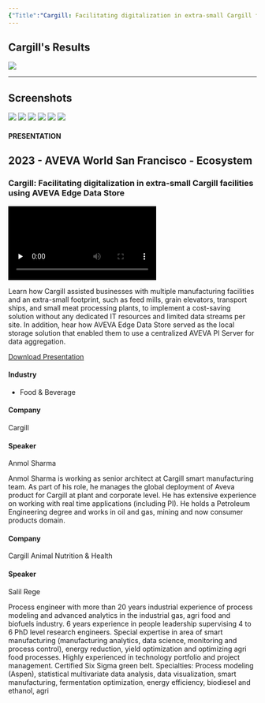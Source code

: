 ```yaml
---
{"Title":"Cargill: Facilitating digitalization in extra-small Cargill facilities using AVEVA Edge Data Store","Year":2023,"Industry":"Food & Beverage","URL":"https://resources.osisoft.com/presentations/cargill--facilitating-digitalization-in-extra-small-cargill-facilities-using-aveva-edge-data-store/","PDF":"https://cdn.osisoft.com/osi/presentations/2023-AVEVA-San-Francisco/UC23NA-2ECO08-Cargill-Sharma-Cargill--Facilitating-digitalization-in-extra-small-Cargill-facilities-using--Edge-Data-Store.pdf","Company":"Cargill","Keywords":["Microstops","OEE","EDS","Packaging Line"],"dg-publish":true,"permalink":"/aveva/customer-stories/2023/2023-cargill-cargill-facilitating-digitalization-in-extra-small-cargill-facilities-using-aveva-edge-data-store/","dgPassFrontmatter":true}
---
```


## Cargill's Results
![](https://i.imgur.com/Awg3lq6.png)

---
## Screenshots
![](https://i.imgur.com/heio9zs.png)
![](https://i.imgur.com/fbMS71b.png)
![](https://i.imgur.com/FAGhGou.png)
![](https://i.imgur.com/xPb9FKa.png)
![](https://i.imgur.com/kYKQDmM.png)
![](https://i.imgur.com/g6OFkej.png)

#### PRESENTATION

## 2023 - AVEVA World San Francisco - Ecosystem

### Cargill: Facilitating digitalization in extra-small Cargill facilities using AVEVA Edge Data Store

<video src="https://cdn.osisoft.com/osi/presentations/2023-AVEVA-San-Francisco/UC23NA-2ECO08-Cargill-Sharma-Cargill--Facilitating-digitalization-in-extra-small-Cargill-facilities-using--Edge-Data-Store.mp4" poster="https://cdn.osisoft.com/osi/presentations/2023-AVEVA-San-Francisco/UC23NA-2ECO08-Cargill-Sharma-Cargill--Facilitating-digitalization-in-extra-small-Cargill-facilities-using--Edge-Data-Store.jpg" id="ctl00_MainContent_ctl00_presVideo" class="embed-responsive-item" style="background-color: black; max-width: 640px; max-height: 360px" preload="none" controls="controls"></video>

Learn how Cargill assisted businesses with multiple manufacturing facilities and an extra-small footprint, such as feed mills, grain elevators, transport ships, and small meat processing plants, to implement a cost-saving solution without any dedicated IT resources and limited data streams per site. In addition, hear how AVEVA Edge Data Store served as the local storage solution that enabled them to use a centralized AVEVA PI Server for data aggregation.

[Download Presentation](https://cdn.osisoft.com/osi/presentations/2023-AVEVA-San-Francisco/UC23NA-2ECO08-Cargill-Sharma-Cargill--Facilitating-digitalization-in-extra-small-Cargill-facilities-using--Edge-Data-Store.pdf)

#### Industry

- Food & Beverage

#### Company

Cargill

#### Speaker

Anmol Sharma

Anmol Sharma is working as senior architect at Cargill smart manufacturing team. As part of his role, he manages the global deployment of Aveva product for Cargill at plant and corporate level. He has extensive experience on working with real time applications (including PI). He holds a Petroleum Engineering degree and works in oil and gas, mining and now consumer products domain.

#### Company

Cargill Animal Nutrition & Health

#### Speaker

Salil Rege

Process engineer with more than 20 years industrial experience of process modeling and advanced analytics in the industrial gas, agri food and biofuels industry. 6 years experience in people leadership supervising 4 to 6 PhD level research engineers. Special expertise in area of smart manufacturing (manufacturing analytics, data science, monitoring and process control), energy reduction, yield optimization and optimizing agri food processes. Highly experienced in technology portfolio and project management. Certified Six Sigma green belt. Specialties: Process modeling (Aspen), statistical multivariate data analysis, data visualization, smart manufacturing, fermentation optimization, energy efficiency, biodiesel and ethanol, agri